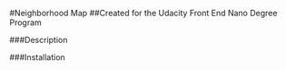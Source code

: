#Neighborhood Map
##Created for the Udacity Front End Nano Degree Program

###Description

###Installation

